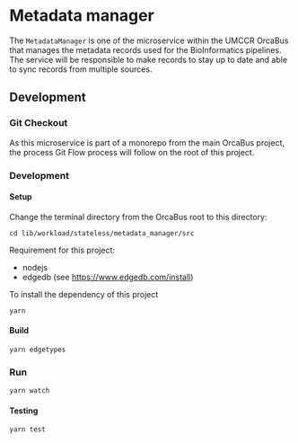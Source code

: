 # Metadata manager

The `MetadataManager` is one of the microservice within the UMCCR OrcaBus that manages the metadata records used for the
BioInformatics pipelines. The service will be responsible to make records to stay up to date and able to sync records
from multiple sources.

## Development

### Git Checkout
As this microservice is part of a monorepo from the main OrcaBus project, the process Git Flow process
will follow on the root of this project.

### Development

#### Setup

Change the terminal directory from the OrcaBus root to this directory:

```
cd lib/workload/stateless/metadata_manager/src
```

Requirement for this project:
  - nodejs
  - edgedb (see <https://www.edgedb.com/install>)

To install the dependency of this project
```
yarn
```

#### Build
```yarn edgetypes```


### Run
```yarn watch```

#### Testing
```yarn test```
